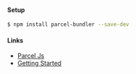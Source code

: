 #### Setup

```bash
$ npm install parcel-bundler --save-dev
```


#### Links
-  [Parcel Js](https://parceljs.org/)
-  [Getting Started](https://parceljs.org/getting_started.html)

